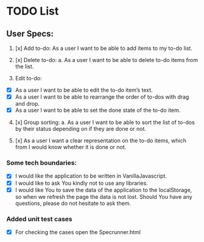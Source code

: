 # TODO List

## User Specs:
1. [x] Add to-do: 
As a user I want to be able to add items to my to-do list.

2. [x] Delete to-do:
a. As a user I want to be able to delete to-do items from the list.

3.  Edit to-do:
- [x] As a user I want to be able to edit the to-do item’s text.
- [x] As a user I want to be able to rearrange the order of to-dos with drag and drop.
- [x] As a user I want to be able to set the done state of the to-do item.

4. [x] Group sorting:
a. As a user I want to be able to sort the list of to-dos by their status depending on 
if they are done or not.

5. [x] As a user I want a clear representation on the to-do items, which from I would know 
whether it is done or not.

### Some tech boundaries:
- [x] I would like the application to be written in VanillaJavascript.
- [x] I would like to ask You kindly not to use any libraries.
- [x] I would like You to save the data of the application to the localStorage, so when we 
refresh the page the data is not lost.
Should You have any questions, please do not hesitate to ask them.

### Added unit test cases
- [x] For checking the cases open the Specrunner.html 